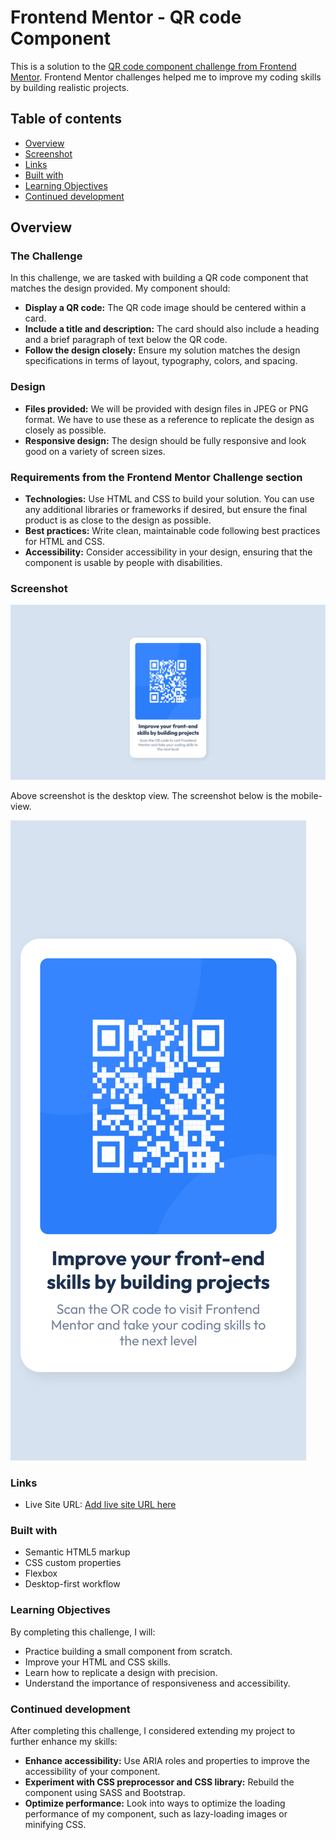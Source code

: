 # Frontend Mentor - QR code Component

This is a solution to the [QR code component challenge from Frontend Mentor](https://www.frontendmentor.io/challenges/qr-code-component-iux_sIO_H). Frontend Mentor challenges helped me to improve my coding skills by building realistic projects. 

## Table of contents

- [Overview](#overview)
- [Screenshot](#screenshot)
- [Links](#links)
- [Built with](#built-with)
- [Learning Objectives](#learning-objectives)
- [Continued development](#continued-development)


## Overview

### The Challenge

In this challenge, we are tasked with building a QR code component that matches the design provided. My component should:

- **Display a QR code:** The QR code image should be centered within a card.
- **Include a title and description:** The card should also include a heading and a brief paragraph of text below the QR code.
- **Follow the design closely:** Ensure my solution matches the design specifications in terms of layout, typography, colors, and spacing.

### Design

- **Files provided:** We will be provided with design files in JPEG or PNG format. We have to use these as a reference to replicate the design as closely as possible.
- **Responsive design:** The design should be fully responsive and look good on a variety of screen sizes.

### Requirements from the Frontend Mentor Challenge section

- **Technologies:** Use HTML and CSS to build your solution. You can use any additional libraries or frameworks if desired, but ensure the final product is as close to the design as possible.
- **Best practices:** Write clean, maintainable code following best practices for HTML and CSS.
- **Accessibility:** Consider accessibility in your design, ensuring that the component is usable by people with disabilities.

### Screenshot

![](screenshots/desktop-view.png)

Above screenshot is the desktop view. The screenshot below is the mobile-view.

![](screenshots/mobile-view.png)

### Links

- Live Site URL: [Add live site URL here](https://your-live-site-url.com)


### Built with

- Semantic HTML5 markup
- CSS custom properties
- Flexbox
- Desktop-first workflow

### Learning Objectives

By completing this challenge, I will:

- Practice building a small component from scratch.
- Improve your HTML and CSS skills.
- Learn how to replicate a design with precision.
- Understand the importance of responsiveness and accessibility.

### Continued development

After completing this challenge, I considered extending my project to further enhance my skills:

- **Enhance accessibility:** Use ARIA roles and properties to improve the accessibility of your component.
- **Experiment with CSS preprocessor and CSS library:** Rebuild the component using SASS and Bootstrap.
- **Optimize performance:** Look into ways to optimize the loading performance of my component, such as lazy-loading images or minifying CSS.

